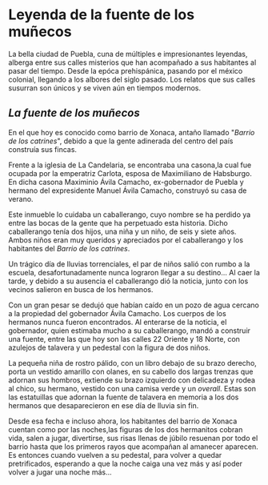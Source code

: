 # Leyenda de la fuente de los muñecos

La bella ciudad de Puebla, cuna de múltiples e impresionantes leyendas, alberga entre sus 
calles misterios que han acompañado a sus habitantes al pasar del tiempo. Desde la epóca prehispánica,
pasando por el méxico colonial, llegando a los albores del siglo pasado. Los relatos que sus calles 
susurran son únicos y se viven aún en tiempos modernos.

## ***La fuente de los muñecos***

En el que hoy es conocido como barrio de Xonaca, antaño llamado "*Barrio de los catrines*",
debido a que la gente adinerada del centro del país construía sus fincas.

Frente a la iglesia de La Candelaria, se encontraba una casona,la cual fue ocupada
por la emperatriz Carlota, esposa de Maximiliano de Habsburgo. En dicha casona
Maximinio Ávila Camacho, ex-gobernador de Puebla y hermano del expresidente Manuel Ávila 
Camacho, construyó su casa de verano.

Este inmueble lo cuidaba un caballerango, cuyo nombre se ha perdido ya entre las bocas
de la gente que ha perpetuado esta historia. Dicho caballerango tenía dos hijos, una niña 
y un niño, de seis y siete años. Ambos niños eran muy queridos y apreciados por el caballerango
y los habitantes del *Barrio de los catrines*.

Un trágico día de lluvias torrenciales, el par de niños salió con rumbo a la escuela,
desafortunadamente nunca lograron llegar a su destino... Al caer la tarde, y debido a su ausencia
el caballerango dió la noticia, junto con los vecinos salieron en busca de los hermanos.

Con un gran pesar se dedujó que habían caído en un pozo de agua cercano a la propiedad del gobernador
Ávila Camacho. Los cuerpos de los hermanos nunca fueron encontrados. Al enterarse de la noticia, el gobernador,
quien estimaba mucho a su caballerango, mandó a construir una fuente, entre las que hoy son las calles
22 Oriente y 18 Norte, con azulejos de talavera y un pedestal con la figura de dos niños.

La pequeña niña de rostro pálido, con un libro debajo de su brazo derecho, porta un vestido amarillo con olanes,
en su cabello dos largas trenzas que adornan sus hombros, extiende su brazo izquierdo con delicadeza y rodea
al chico, su hermano, vestido con una camisa verde y un *overall*. Estas son las estatuillas que adornan
la fuente de talavera en memoria a los dos hermanos que desaparecieron en ese día de lluvia sin fin.

Desde esa fecha e incluso ahora, los habitantes del barrio de Xonaca cuentan como por las noches,las figuras
de los dos hermanitos cobran vida, salen a jugar, divertirse, sus risas llenas de júbilo resuenan por todo el barrio
hasta que los primeros rayos que acompañan al amanecer aparecen. Es entonces cuando vuelven a su pedestal, para volver
a quedar pretrificados, esperando a que la noche caiga una vez más y así poder volver a jugar una noche más...


